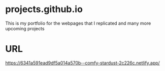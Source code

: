# projects.github.io
This is my portfolio for the webpages that I replicated and many more upcoming projects

# URL
https://6341a591ead9df5a014a570b--comfy-stardust-2c226c.netlify.app/
